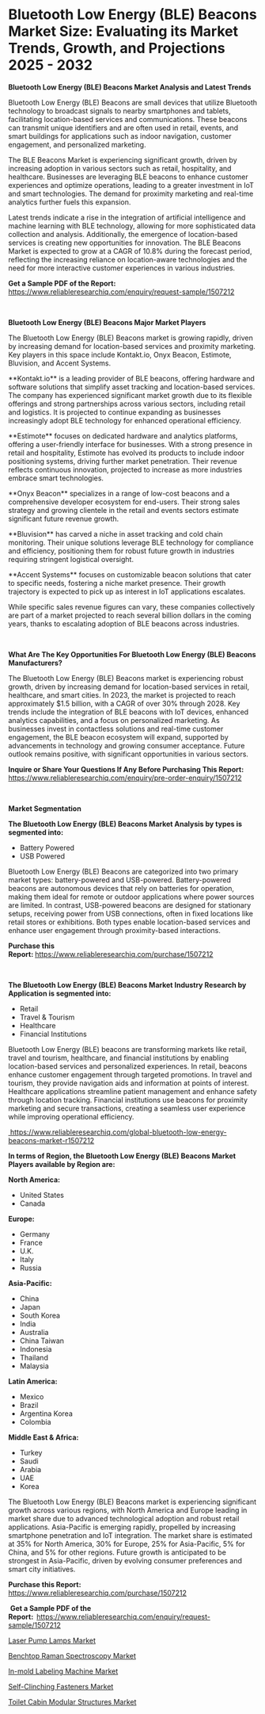 <p><h1>Bluetooth Low Energy (BLE) Beacons Market Size: Evaluating its Market Trends, Growth, and Projections 2025 - 2032</h1></p><p><strong>Bluetooth Low Energy (BLE) Beacons Market Analysis and Latest Trends</strong></p>
<p><p>Bluetooth Low Energy (BLE) Beacons are small devices that utilize Bluetooth technology to broadcast signals to nearby smartphones and tablets, facilitating location-based services and communications. These beacons can transmit unique identifiers and are often used in retail, events, and smart buildings for applications such as indoor navigation, customer engagement, and personalized marketing.</p><p>The BLE Beacons Market is experiencing significant growth, driven by increasing adoption in various sectors such as retail, hospitality, and healthcare. Businesses are leveraging BLE beacons to enhance customer experiences and optimize operations, leading to a greater investment in IoT and smart technologies. The demand for proximity marketing and real-time analytics further fuels this expansion.</p><p>Latest trends indicate a rise in the integration of artificial intelligence and machine learning with BLE technology, allowing for more sophisticated data collection and analysis. Additionally, the emergence of location-based services is creating new opportunities for innovation. The BLE Beacons Market is expected to grow at a CAGR of 10.8% during the forecast period, reflecting the increasing reliance on location-aware technologies and the need for more interactive customer experiences in various industries.</p></p>
<p><strong>Get a Sample PDF of the Report:&nbsp;</strong> <a href="https://www.reliableresearchiq.com/enquiry/request-sample/1507212?utm_campaign=1900&utm_medium=2&utm_source=Github&utm_content=ia&utm_term=11042025&utm_id=bluetooth-low-energy-ble-beacons">https://www.reliableresearchiq.com/enquiry/request-sample/1507212</a></p>
<p>&nbsp;</p>
<p><strong>Bluetooth Low Energy (BLE) Beacons Major Market Players</strong></p>
<p><p>The Bluetooth Low Energy (BLE) Beacons market is growing rapidly, driven by increasing demand for location-based services and proximity marketing. Key players in this space include Kontakt.io, Onyx Beacon, Estimote, Bluvision, and Accent Systems.</p><p>**Kontakt.io** is a leading provider of BLE beacons, offering hardware and software solutions that simplify asset tracking and location-based services. The company has experienced significant market growth due to its flexible offerings and strong partnerships across various sectors, including retail and logistics. It is projected to continue expanding as businesses increasingly adopt BLE technology for enhanced operational efficiency.</p><p>**Estimote** focuses on dedicated hardware and analytics platforms, offering a user-friendly interface for businesses. With a strong presence in retail and hospitality, Estimote has evolved its products to include indoor positioning systems, driving further market penetration. Their revenue reflects continuous innovation, projected to increase as more industries embrace smart technologies.</p><p>**Onyx Beacon** specializes in a range of low-cost beacons and a comprehensive developer ecosystem for end-users. Their strong sales strategy and growing clientele in the retail and events sectors estimate significant future revenue growth. </p><p>**Bluvision** has carved a niche in asset tracking and cold chain monitoring. Their unique solutions leverage BLE technology for compliance and efficiency, positioning them for robust future growth in industries requiring stringent logistical oversight.</p><p>**Accent Systems** focuses on customizable beacon solutions that cater to specific needs, fostering a niche market presence. Their growth trajectory is expected to pick up as interest in IoT applications escalates.</p><p>While specific sales revenue figures can vary, these companies collectively are part of a market projected to reach several billion dollars in the coming years, thanks to escalating adoption of BLE beacons across industries.</p></p>
<p>&nbsp;</p>
<p><strong>What Are The Key Opportunities For Bluetooth Low Energy (BLE) Beacons Manufacturers?</strong></p>
<p><p>The Bluetooth Low Energy (BLE) Beacons market is experiencing robust growth, driven by increasing demand for location-based services in retail, healthcare, and smart cities. In 2023, the market is projected to reach approximately $1.5 billion, with a CAGR of over 30% through 2028. Key trends include the integration of BLE beacons with IoT devices, enhanced analytics capabilities, and a focus on personalized marketing. As businesses invest in contactless solutions and real-time customer engagement, the BLE beacon ecosystem will expand, supported by advancements in technology and growing consumer acceptance. Future outlook remains positive, with significant opportunities in various sectors.</p></p>
<p><strong>Inquire or Share Your Questions If Any Before Purchasing This Report:</strong> <a href="https://www.reliableresearchiq.com/enquiry/pre-order-enquiry/1507212?utm_campaign=1900&utm_medium=2&utm_source=Github&utm_content=ia&utm_term=11042025&utm_id=bluetooth-low-energy-ble-beacons">https://www.reliableresearchiq.com/enquiry/pre-order-enquiry/1507212</a></p>
<p>&nbsp;</p>
<p><strong>Market Segmentation</strong></p>
<p><strong>The Bluetooth Low Energy (BLE) Beacons Market Analysis by types is segmented into:</strong></p>
<p><ul><li>Battery Powered</li><li>USB Powered</li></ul></p>
<p><p>Bluetooth Low Energy (BLE) Beacons are categorized into two primary market types: battery-powered and USB-powered. Battery-powered beacons are autonomous devices that rely on batteries for operation, making them ideal for remote or outdoor applications where power sources are limited. In contrast, USB-powered beacons are designed for stationary setups, receiving power from USB connections, often in fixed locations like retail stores or exhibitions. Both types enable location-based services and enhance user engagement through proximity-based interactions.</p></p>
<p><strong>Purchase this Report:&nbsp;</strong><a href="https://www.reliableresearchiq.com/purchase/1507212?utm_campaign=1900&utm_medium=2&utm_source=Github&utm_content=ia&utm_term=11042025&utm_id=bluetooth-low-energy-ble-beacons">https://www.reliableresearchiq.com/purchase/1507212</a></p>
<p>&nbsp;</p>
<p><strong>The Bluetooth Low Energy (BLE) Beacons Market Industry Research by Application is segmented into:</strong></p>
<p><ul><li>Retail</li><li>Travel & Tourism</li><li>Healthcare</li><li>Financial Institutions</li></ul></p>
<p><p>Bluetooth Low Energy (BLE) beacons are transforming markets like retail, travel and tourism, healthcare, and financial institutions by enabling location-based services and personalized experiences. In retail, beacons enhance customer engagement through targeted promotions. In travel and tourism, they provide navigation aids and information at points of interest. Healthcare applications streamline patient management and enhance safety through location tracking. Financial institutions use beacons for proximity marketing and secure transactions, creating a seamless user experience while improving operational efficiency.</p></p>
<p><a href="https://www.reliableresearchiq.com/global-bluetooth-low-energy-beacons-market-r1507212?utm_campaign=1900&utm_medium=2&utm_source=Github&utm_content=ia&utm_term=11042025&utm_id=bluetooth-low-energy-ble-beacons">&nbsp;https://www.reliableresearchiq.com/global-bluetooth-low-energy-beacons-market-r1507212</a></p>
<p><strong>In terms of Region, the Bluetooth Low Energy (BLE) Beacons Market Players available by Region are:</strong></p>
<p>
    <p> <strong> North America: </strong>
        <ul>
            <li>United States</li>
            <li>Canada</li>
        </ul>
        </p> 
    <p> <strong> Europe: </strong>
        <ul>
            <li>Germany</li>
            <li>France</li>
            <li>U.K.</li>
            <li>Italy</li>
            <li>Russia</li>
        </ul>
        </p> 
    <p> <strong> Asia-Pacific: </strong>
        <ul>
            <li>China</li>
            <li>Japan</li>
            <li>South Korea</li>
            <li>India</li>
            <li>Australia</li>
            <li>China Taiwan</li>
            <li>Indonesia</li>
            <li>Thailand</li>
            <li>Malaysia</li>
        </ul>
        </p> 
    <p> <strong> Latin America: </strong>
        <ul>
            <li>Mexico</li>
            <li>Brazil</li>
            <li>Argentina Korea</li>
            <li>Colombia</li>
        </ul>
        </p> 
    <p> <strong> Middle East & Africa: </strong>
        <ul>
            <li>Turkey</li>
            <li>Saudi</li>
            <li>Arabia</li>
            <li>UAE</li>
            <li>Korea</li>
        </ul>
    </p>
    </p>
<p><p>The Bluetooth Low Energy (BLE) Beacons market is experiencing significant growth across various regions, with North America and Europe leading in market share due to advanced technological adoption and robust retail applications. Asia-Pacific is emerging rapidly, propelled by increasing smartphone penetration and IoT integration. The market share is estimated at 35% for North America, 30% for Europe, 25% for Asia-Pacific, 5% for China, and 5% for other regions. Future growth is anticipated to be strongest in Asia-Pacific, driven by evolving consumer preferences and smart city initiatives.</p></p>
<p><strong>Purchase this Report: </strong><a href="https://www.reliableresearchiq.com/purchase/1507212?utm_campaign=1900&utm_medium=2&utm_source=Github&utm_content=ia&utm_term=11042025&utm_id=bluetooth-low-energy-ble-beacons">https://www.reliableresearchiq.com/purchase/1507212</a></p>
<p>&nbsp;<strong>Get a Sample PDF of the Report:&nbsp;&nbsp;</strong><a href="https://www.reliableresearchiq.com/enquiry/request-sample/1507212?utm_campaign=1900&utm_medium=2&utm_source=Github&utm_content=ia&utm_term=11042025&utm_id=bluetooth-low-energy-ble-beacons">https://www.reliableresearchiq.com/enquiry/request-sample/1507212</a></p>
<p><strong></strong></p>
<p><p><a href="https://github.com/delcirodda4f/Market-Research-Report-List-1/blob/main/laser-pump-lamps-market.md?utm_campaign=1900&utm_medium=2&utm_source=Github&utm_content=ia&utm_term=11042025&utm_id=bluetooth-low-energy-ble-beacons">Laser Pump Lamps Market</a></p><p><a href="https://github.com/pupunhez/Market-Research-Report-List-1/blob/main/benchtop-raman-spectroscopy-market.md?utm_campaign=1900&utm_medium=2&utm_source=Github&utm_content=ia&utm_term=11042025&utm_id=bluetooth-low-energy-ble-beacons">Benchtop Raman Spectroscopy Market</a></p><p><a href="https://github.com/meenafadilkh/Market-Research-Report-List-1/blob/main/in-mold-labeling-machine-market.md?utm_campaign=1900&utm_medium=2&utm_source=Github&utm_content=ia&utm_term=11042025&utm_id=bluetooth-low-energy-ble-beacons">In-mold Labeling Machine Market</a></p><p><a href="https://github.com/miehldobin1w/Market-Research-Report-List-1/blob/main/self-clinching-fasteners-market.md?utm_campaign=1900&utm_medium=2&utm_source=Github&utm_content=ia&utm_term=11042025&utm_id=bluetooth-low-energy-ble-beacons">Self-Clinching Fasteners Market</a></p><p><a href="https://github.com/gaiusmelyna/Market-Research-Report-List-1/blob/main/toilet-cabin-modular-structures-market.md?utm_campaign=1900&utm_medium=2&utm_source=Github&utm_content=ia&utm_term=11042025&utm_id=bluetooth-low-energy-ble-beacons">Toilet Cabin Modular Structures Market</a></p></p>